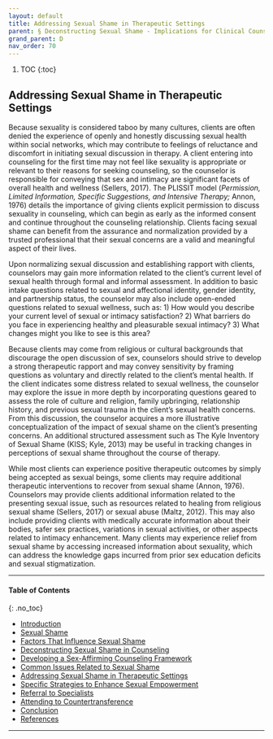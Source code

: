 ```yaml
---
layout: default
title: Addressing Sexual Shame in Therapeutic Settings  
parent: § Deconstructing Sexual Shame - Implications for Clinical Counselors and Counselor Educators
grand_parent: D
nav_order: 70 
---
```

<style>
.dont-break-out {
  /* These are technically the same, but use both */
  overflow-wrap: break-word;
  word-wrap: break-word;

     -ms-word-break: break-all;
  /* This is the dangerous one in WebKit, as it breaks things wherever */
  word-break: break-all;
  /* Instead use this non-standard one: */
  word-break: break-word;
}

.youtube-container {
    position: relative;
    width: 100%;
    height: 0;
    padding-bottom: 56.25%;
}
.youtube-video {
    position: absolute;
    top: 0;
    left: 0;
    width: 100%;
    height: 100%;
}

</style>

<div class="dont-break-out" markdown="1">

1. TOC
{:toc}

## Addressing Sexual Shame in Therapeutic Settings
Because sexuality is considered taboo by many cultures, clients are often denied the experience of openly and honestly discussing sexual health within social networks, which may contribute to feelings of reluctance and discomfort in initiating sexual discussion in therapy. A client entering into counseling for the first time may not feel like sexuality is appropriate or relevant to their reasons for seeking counseling, so the counselor is responsible for conveying that sex and intimacy are significant facets of overall health and wellness (Sellers, 2017). The PLISSIT model (*Permission, Limited Information, Specific Suggestions, and Intensive Therapy;* Annon, 1976) details the importance of giving clients explicit permission to discuss sexuality in counseling, which can begin as early as the informed consent and continue throughout the counseling relationship. Clients facing sexual shame can benefit from the assurance and normalization provided by a trusted professional that their sexual concerns are a valid and meaningful aspect of their lives.

Upon normalizing sexual discussion and establishing rapport with clients, counselors may gain more information related to the client’s current level of sexual health through formal and informal assessment. In addition to basic intake questions related to sexual and affectional identity, gender identity, and partnership status, the counselor may also include open-ended questions related to sexual wellness, such as: 1) How would you describe your current level of sexual or intimacy satisfaction? 2) What barriers do you face in experiencing healthy and pleasurable sexual intimacy? 3) What changes might you like to see is this area?

Because clients may come from religious or cultural backgrounds that discourage the open discussion of sex, counselors should strive to develop a strong therapeutic rapport and may convey sensitivity by framing questions as voluntary and directly related to the client’s mental health. If the client indicates some distress related to sexual wellness, the counselor may explore the issue in more depth by incorporating questions geared to assess the role of culture and religion, family upbringing, relationship history, and previous sexual trauma in the client’s sexual health concerns. From this discussion, the counselor acquires a more illustrative conceptualization of the impact of sexual shame on the client’s presenting concerns. An additional structured assessment such as The Kyle Inventory of Sexual Shame (KISS; Kyle, 2013) may be useful in tracking changes in perceptions of sexual shame throughout the course of therapy.

While most clients can experience positive therapeutic outcomes by simply being accepted as sexual beings, some clients may require additional therapeutic interventions to recover from sexual shame (Annon, 1976). Counselors may provide clients additional information related to the presenting sexual issue, such as resources related to healing from religious sexual shame (Sellers, 2017) or sexual abuse (Maltz, 2012). This may also include providing clients with medically accurate information about their bodies, safer sex practices, variations in sexual activities, or other aspects related to intimacy enhancement. Many clients may experience relief from sexual shame by accessing increased information about sexuality, which can address the knowledge gaps incurred from prior sex education deficits and sexual stigmatization.

***

#### Table of Contents
{: .no_toc}

<ul><li> <a href="/docs/D/Deconstructing-Sexual-Shame-Implications-for-Clinical-Counselors-and-Counselor-Educators-1/">Introduction</a></li><li> <a href="/docs/D/Deconstructing-Sexual-Shame-Implications-for-Clinical-Counselors-and-Counselor-Educators-2/">Sexual Shame</a></li><li> <a href="/docs/D/Deconstructing-Sexual-Shame-Implications-for-Clinical-Counselors-and-Counselor-Educators-3/">Factors That Influence Sexual Shame</a></li><li> <a href="/docs/D/Deconstructing-Sexual-Shame-Implications-for-Clinical-Counselors-and-Counselor-Educators-4/">Deconstructing Sexual Shame in Counseling</a></li><li> <a href="/docs/D/Deconstructing-Sexual-Shame-Implications-for-Clinical-Counselors-and-Counselor-Educators-5/">Developing a Sex-Affirming Counseling Framework</a></li><li> <a href="/docs/D/Deconstructing-Sexual-Shame-Implications-for-Clinical-Counselors-and-Counselor-Educators-6/">Common Issues Related to Sexual Shame</a></li><li> <a href="/docs/D/Deconstructing-Sexual-Shame-Implications-for-Clinical-Counselors-and-Counselor-Educators-7/">Addressing Sexual Shame in Therapeutic Settings</a></li><li> <a href="/docs/D/Deconstructing-Sexual-Shame-Implications-for-Clinical-Counselors-and-Counselor-Educators-8/">Specific Strategies to Enhance Sexual Empowerment</a></li><li> <a href="/docs/D/Deconstructing-Sexual-Shame-Implications-for-Clinical-Counselors-and-Counselor-Educators-9/">Referral to Specialists</a></li><li> <a href="/docs/D/Deconstructing-Sexual-Shame-Implications-for-Clinical-Counselors-and-Counselor-Educators-10/">Attending to Countertransference</a></li><li> <a href="/docs/D/Deconstructing-Sexual-Shame-Implications-for-Clinical-Counselors-and-Counselor-Educators-11/">Conclusion</a></li><li> <a href="/docs/D/Deconstructing-Sexual-Shame-Implications-for-Clinical-Counselors-and-Counselor-Educators-12/">References</a></li></ul>

***

</div>
